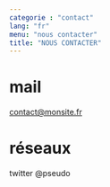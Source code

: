 ```yaml
---
categorie : "contact"
lang: "fr"
menu: "nous contacter"
title: "NOUS CONTACTER"
---
```


# mail

contact@monsite.fr

# réseaux

twitter @pseudo